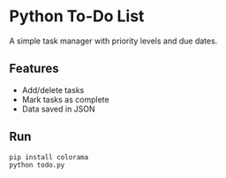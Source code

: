 # Python To-Do List  
A simple task manager with priority levels and due dates.  

## Features  
- Add/delete tasks  
- Mark tasks as complete  
- Data saved in JSON  

## Run  
```bash
pip install colorama
python todo.py
